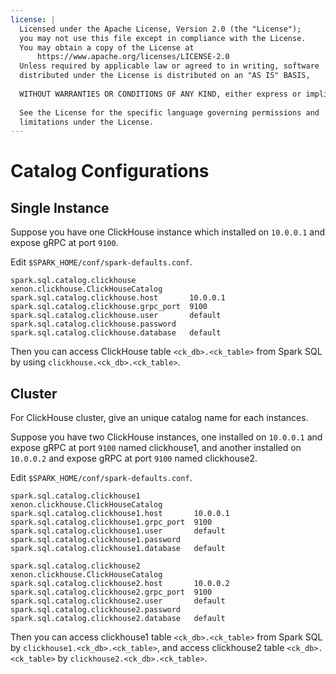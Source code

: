 ```yaml
---
license: |
  Licensed under the Apache License, Version 2.0 (the "License");
  you may not use this file except in compliance with the License.
  You may obtain a copy of the License at
      https://www.apache.org/licenses/LICENSE-2.0
  Unless required by applicable law or agreed to in writing, software
  distributed under the License is distributed on an "AS IS" BASIS,
  
  WITHOUT WARRANTIES OR CONDITIONS OF ANY KIND, either express or implied.
  
  See the License for the specific language governing permissions and
  limitations under the License.
---
```


Catalog Configurations
===

## Single Instance

Suppose you have one ClickHouse instance which installed on `10.0.0.1` and expose gRPC at port `9100`.

Edit `$SPARK_HOME/conf/spark-defaults.conf`.

```
spark.sql.catalog.clickhouse            xenon.clickhouse.ClickHouseCatalog
spark.sql.catalog.clickhouse.host       10.0.0.1
spark.sql.catalog.clickhouse.grpc_port  9100
spark.sql.catalog.clickhouse.user       default
spark.sql.catalog.clickhouse.password
spark.sql.catalog.clickhouse.database   default
```

Then you can access ClickHouse table `<ck_db>.<ck_table>` from Spark SQL by using `clickhouse.<ck_db>.<ck_table>`.

## Cluster

For ClickHouse cluster, give an unique catalog name for each instances.

Suppose you have two ClickHouse instances, one installed on `10.0.0.1` and expose gRPC at port `9100` named
clickhouse1, and another installed on `10.0.0.2` and expose gRPC at port `9100` named clickhouse2.

Edit `$SPARK_HOME/conf/spark-defaults.conf`.

```
spark.sql.catalog.clickhouse1            xenon.clickhouse.ClickHouseCatalog
spark.sql.catalog.clickhouse1.host       10.0.0.1
spark.sql.catalog.clickhouse1.grpc_port  9100
spark.sql.catalog.clickhouse1.user       default
spark.sql.catalog.clickhouse1.password
spark.sql.catalog.clickhouse1.database   default

spark.sql.catalog.clickhouse2            xenon.clickhouse.ClickHouseCatalog
spark.sql.catalog.clickhouse2.host       10.0.0.2
spark.sql.catalog.clickhouse2.grpc_port  9100
spark.sql.catalog.clickhouse2.user       default
spark.sql.catalog.clickhouse2.password
spark.sql.catalog.clickhouse2.database   default
```

Then you can access clickhouse1 table `<ck_db>.<ck_table>` from Spark SQL by `clickhouse1.<ck_db>.<ck_table>`,
and access clickhouse2 table `<ck_db>.<ck_table>` by `clickhouse2.<ck_db>.<ck_table>`.
